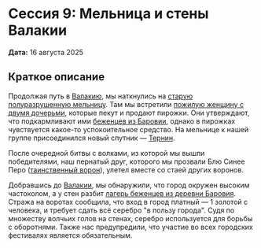 # Сессия 9: Мельница и стены Валакии

**Дата:** 16 августа 2025

## Краткое описание

Продолжая путь в [Валакию](../locations/vallaki.md), мы наткнулись на [старую полуразрушенную мельницу](../locations/old-mill.md). Там мы встретили [пожилую женщину с двумя дочерьми](../characters/npc/old-mill-crones.md), которые пекут и продают пирожки. Они утверждают, что подкармливают ими [беженцев из Баровии](../locations/barovian-refugee-camp.md), однако в пирожках чувствуется какое-то успокоительное средство. На мельнице к нашей группе присоединился новый спутник — [Тернин](../characters/pc/ternin.md).

После очередной битвы с волками, из которой мы вышли победителями, наш пернатый друг, которого мы прозвали Блю Синее Перо ([таинственный ворон](../characters/npc/raven.md)), улетел вместе со стаей других воронов.

Добравшись до [Валакии](../locations/vallaki.md), мы обнаружили, что город окружен высоким частоколом, а у стен разбит [лагерь беженцев из деревни Баровия](../locations/barovian-refugee-camp.md). Стража на воротах сообщила, что вход в город платный — 1 золотой с человека, и требует сдать всё серебро "в пользу города". Судя по множеству волчьих голов на стенах, серебро используется для борьбы с оборотнями. Также нас предупредили, что участие во всех городских фестивалях является обязательным.

